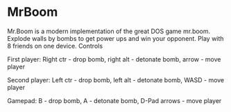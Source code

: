 # MrBoom

Mr.Boom is a modern implementation of the great DOS game mr.boom. Explode walls by bombs to get power ups and win your opponent. Play with 8 friends on one device.
Controls

First player: Right ctr - drop bomb, right alt - detonate bomb, arrow - move player

Second player: Left ctr - drop bomb, left alt - detonate bomb, WASD - move player

Gamepad: B - drop bomb, A - detonate bomb, D-Pad arrows - move player

